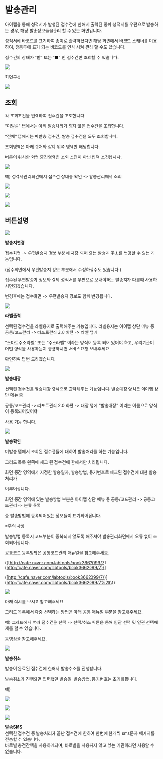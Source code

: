 # 발송관리

아이랩을 통해 성적서가 발행된 접수건에 한해서 출력된 종이 성적서를 우편으로 발송하는 경우, 해당 발송정보들을관리 할 수 있는 화면입니다.

성적서에 바코드를 표기하여 종이로 출력하셨다면 해당 화면에서 바코드 스캐너를 이용하여, 창봉투에 표기 되는 바코드를 인식 시켜 관리 할 수도 있습니다.

접수건의 상태가 “발” 또는 “■” 인 접수건만 조회할 수 있습니다.

![](../.gitbook/assets/02%20%2818%29.png)

화면구성

![](../.gitbook/assets/00.png)

## 조회

각 조회조건을 입력하여 접수건을 조회합니다.

“미발송” 탭에서는 아직 발송처리가 되지 않은 접수건을 조회합니다.

“전체” 탭에서는 미발송 접수건, 발송 접수건을 모두 조회합니다.

조회영역은 아래 캡쳐와 같이 위쪽 영역만 해당합니다.

버튼이 위치한 화면 중간영역은 조회 조건이 아닌 입력 조건입니다.

![](../.gitbook/assets/01%20%289%29.png)

예\) 성적서관리화면에서 접수건 상태를 확인 -&gt; 발송관리에서 조회

![](../.gitbook/assets/02%20%2826%29.png)

![](../.gitbook/assets/03-_%20%284%29.png)

![](../.gitbook/assets/04-_.png)

## 버튼설명

![](../.gitbook/assets/05.png)

**발송지변경**

접수화면 -&gt; 우편발송지 정보 부분에 저장 되어 있는 발송지 주소를 변경할 수 있는 기능입니다.

\(접수화면에서 우편발송지 정보 부분에서 수정하실수도 있습니다.\)

접수된 우편발송지 정보와 실제 성적서를 우편으로 보내야하는 발송지가 다를때 사용하시면되겠습니다.

변경후에는 접수화면 -&gt; 우편발송지 정보도 함께 변경됩니다.

![](../.gitbook/assets/06-_-_.png)

**라벨출력**

선택된 접수건을 라벨용지로 출력해주는 기능입니다. 라벨용지는 아이랩 상단 메뉴 중 공통/코드관리 -&gt; 리포트관리 2.0 화면 -&gt; 라벨 탭에

“스마트주소라벨” 또는 “주소라벨” 이라는 양식이 등록 되어 있어야 하고, 우리기관이 어떤 양식을 사용하는지 궁금하시면 서비스요청 보내주세요.

확인하여 답변 드리겠습니다.

![](../.gitbook/assets/07%20%286%29.png)

**발송대장**

선택된 접수건을 발송대장 양식으로 출력해주는 기능입니다. 발송대장 양식은 아이랩 상단 메뉴 중 

공통/코드관리 -&gt; 리포트관리 2.0 화면 -&gt; 대장 탭에 “발송대장” 이라는 이름으로 양식이 등록되어있어야

사용 가능 합니다.

![](../.gitbook/assets/08%20%2810%29.png)

**발송확인**

미발송 탭에서 조회된 접수건들에 대하여 발송처리를 하는 기능입니다.

그리드 목록 왼쪽에 체크 된 접수건에 한해서만 처리됩니다.

화면 중간 영역에서 지정한 발송일자, 발송방법, 등기번호로 체크된 접수건에 대한 발송처리가 

이루어집니다.

화면 중간 영역에 있는 발송방법 부분은 아이랩 상단 메뉴 중 공통/코드관리 -&gt; 공통코드관리 -&gt; 분류 목록

 중 발송방법에 등록되어있는 정보들이 표기되어집니다.

※주의 사항

발송방법 등록시 코드부분이 중복되지 않도록 해주셔야 발송관리화면에서 오류 없이 조회되어집니다.

공통코드 등록방법은 공통코드관리 매뉴얼을 참고해주세요.

\(\[[http://cafe.naver.com/labtools/book3662099/7](http://cafe.naver.com/labtools/book3662099/7)\] 

\([http://cafe.naver.com/labtools/book3662099/7\)](http://cafe.naver.com/labtools/book3662099/7%29\)\)

![](../.gitbook/assets/09-_.png)

아래 예시를 보시고 참고해주세요.

그리드 목록에서 다중 선택하는 방법은 아래 공통 매뉴얼 부분을 참고해주세요.

예\) 그리드에서 여러 접수건을 선택 -&gt; 선택/취소 버튼을 통해 일괄 선택 및 일관 선택해제를 할 수 있습니다.

동영상을 참고해주세요.

![](../.gitbook/assets/13%20%282%29.png)

**발송취소**

발송이 완료된 접수건에 한해서 발송취소를 진행합니다.

발송취소가 진행되면 입력했던 발송일, 발송방법, 등기번호는 초기화됩니다.

예\)

![](../.gitbook/assets/10%20%288%29.png)

![](../.gitbook/assets/11%20%286%29.png)

![](../.gitbook/assets/12-_.png)

**발송SMS**  
선택한 접수건 중 발송처리가 끝난 접수건에 한하여 한번에 한개씩 sms문자 메시지를 전송할 수 있습니다.  
바로빌 충전잔액을 사용하게되며, 바로빌을 사용하지 않고 있는 기관이라면 사용할 수 없습니다.

